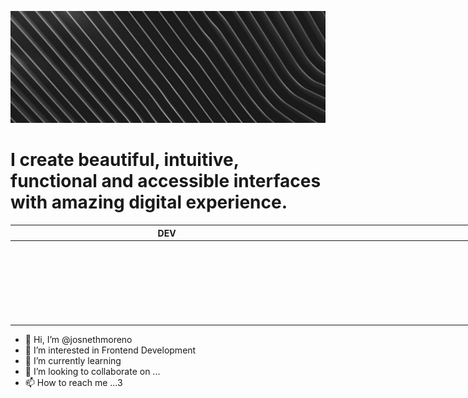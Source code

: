 ![home image](home.jpg "Home")

# I create beautiful, intuitive, functional and accessible interfaces with amazing digital experience.

<table class='table'>
<thead>
<tr>
<th>DEV</th>
<th>UI</th>
</tr>
</thead>
<tbody>
<tr>
<td><img src="https://img.shields.io/badge/HTML5-18181B?style=for-the-badge&amp;logo=html5&amp;logoColor=white" alt=""></td>
<td><img src="https://img.shields.io/badge/Figma-18181B?style=for-the-badge&amp;logo=figma&amp;logoColor=white" alt=""></td>
</tr>
<tr>
<td><img src="https://img.shields.io/badge/CSS-18181B?&amp;style=for-the-badge&amp;logo=css3&amp;logoColor=white" alt=""></td>
<td><img src="https://img.shields.io/badge/Miro-18181B?style=for-the-badge&amp;logo=Miro&amp;logoColor=white" alt=""></td>
</tr>
<tr>
<td><img src="https://img.shields.io/badge/JavaScript-18181B?style=for-the-badge&amp;logo=javascript&amp;logoColor=white" alt=""></td>
<td><img src="https://img.shields.io/badge/Inkscape-18181B?style=for-the-badge&amp;logo=Inkscape&amp;logoColor=white" alt=""></td>
</tr>
<tr>
<td><img src="https://img.shields.io/badge/Tailwind_CSS-18181B?style=for-the-badge&amp;logo=tailwind-css&amp;logoColor=white" alt=""></td>
<td><img src="https://img.shields.io/badge/gimp-18181B?style=for-the-badge&amp;logo=gimp&amp;logoColor=white" alt=""></td>
</tr>
<tr>
<td><img src="https://img.shields.io/badge/Bootstrap-18181B?style=for-the-badge&amp;logo=bootstrap&amp;logoColor=white" alt=""></td>
<td></td>
</tr>
<tr>
<td><img src="https://img.shields.io/badge/React-18181B?style=for-the-badge&amp;logo=react&amp;logoColor=white" alt=""></td>
<td></td>
</tr>
</tbody>
</table>

<style>
    .table{
        width: 1000px;
    }

    th{
        width: 500px;
    }
</style>

- 👋 Hi, I’m @josnethmoreno
- 👀 I’m interested in Frontend Development
- 🌱 I’m currently learning
- 💞️ I’m looking to collaborate on ...
- 📫 How to reach me ...3
